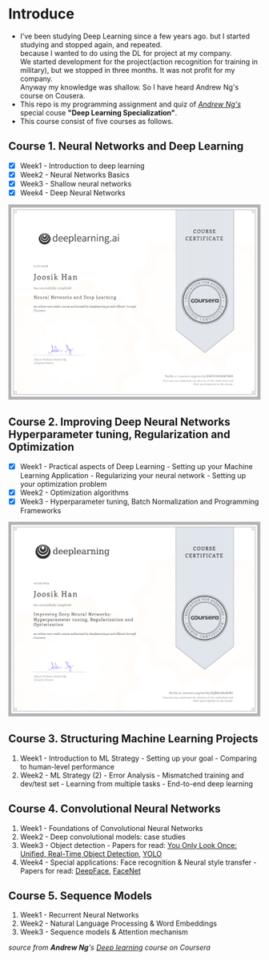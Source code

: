 # Introduce
* I've been studying Deep Learning since a few years ago. but I started studying and stopped again, and repeated.
<br>because I wanted to do using the DL for project at my company.<br> We started development for the project(action recognition for training in military), but we stopped in three months. It was not profit for my company. <br>Anyway my knowledge was shallow. So I have heard Andrew Ng's course on Cousera.
* This repo is my programming assignment and quiz of [*Andrew Ng's*](http://www.andrewng.org/) special couse **"Deep Learning Specialization"**.
* This course consist of five courses as follows.

## Course 1. Neural Networks and Deep Learning
+ [x] Week1 - Introduction to deep learning
+ [x] Week2 - Neural Networks Basics
+ [x] Week3 - Shallow neural networks
+ [x] Week4 - Deep Neural Networks

![Neural Networks and Deep Learning](https://github.com/JoosikHan/Deep-Learning-from-coursera/blob/master/Certificate/Neural%20Networks%20and%20Deep%20Learning.png)

## Course 2. Improving Deep Neural Networks Hyperparameter tuning, Regularization and Optimization
+ [x] Week1 - Practical aspects of Deep Learning
            - Setting up your Machine Learning Application
            - Regularizing your neural network
            - Setting up your optimization problem
+ [x] Week2 - Optimization algorithms
+ [x] Week3 - Hyperparameter tuning, Batch Normalization and Programming Frameworks

![Improving Deep Neural Networks Hyperparameter tuning, Regularization and Optimization](https://github.com/JoosikHan/Deep-Learning-from-coursera/blob/master/Certificate/Improving%20Deep%20Neural%20Networks%20Hyperparameter%20tuning%2C%20Regularization%20and%20Optimization.png)

## Course 3. Structuring Machine Learning Projects
1. Week1 - Introduction to ML Strategy
         - Setting up your goal
         - Comparing to human-level performance
2. Week2 - ML Strategy (2)
         - Error Analysis
         - Mismatched training and dev/test set
         - Learning from multiple tasks
         - End-to-end deep learning
         
 ## Course 4. Convolutional Neural Networks
 1. Week1 - Foundations of Convolutional Neural Networks
 2. Week2 - Deep convolutional models: case studies
 3. Week3 - Object detection - Papers for read: [You Only Look Once:
Unified, Real-Time Object Detection](https://arxiv.org/pdf/1506.02640.pdf), [YOLO](https://arxiv.org/pdf/1612.08242.pdf)
 4. Week4 - Special applications: Face recognition & Neural style transfer - Papers for read: [DeepFace](https://www.cs.toronto.edu/~ranzato/publications/taigman_cvpr14.pdf), [FaceNet](https://www.cv-foundation.org/openaccess/content_cvpr_2015/papers/Schroff_FaceNet_A_Unified_2015_CVPR_paper.pdf)
 
 ## Course 5. Sequence Models
 1. Week1 - Recurrent Neural Networks
 2. Week2 - Natural Language Processing & Word Embeddings
 3. Week3 - Sequence models & Attention mechanism
 
 
 *source from **Andrew Ng**'s [Deep learning](https://www.coursera.org/specializations/deep-learning) course on Coursera*
